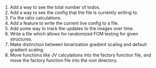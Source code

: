 1. Add a way to see the total number of todos.
2. Add a way to see the config that the file is currently writing to.
3. Fix the ratio calculations.
4. Add a feature to write the current live config to a file.
5. Add some way to track the updates to the images over time.
6. Write a file which allows for randomized FOM testing for given structures.
7. Make distinction between binarization gradient scaling and default gradient scaling.
8. Move functions like JV calculations into the factory function file, and move the factory function file into the root directory.